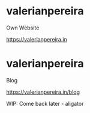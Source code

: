 # valerianpereira
Own Website

https://valerianpereira.in


# valerianpereira
Blog

https://valerianpereira.in/blog

WIP: Come back later - aligator 
